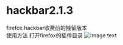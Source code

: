 # hackbar2.1.3
firefox hackbar收费前的残留版本</br>
使用方法
打开firefox的插件目录 
![Image text](https://github.com/HCTYMFF/hackbar2.1.3/master/img/1.png)

